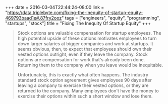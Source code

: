 +++
date = 2016-03-04T22:44:24-08:00
link = "https://data.triplebyte.com/fixing-the-inequity-of-startup-equity-469793baad1e#.87fry2ooz"
tags = ["engineers", "equity", "programming", "startups", "stock"]
title = "Fixing The Inequity Of Startup Equity"
+++

>Stock options are valuable compensation for startup employees. The high potential upside of these options motivates employees to turn down larger salaries at bigger companies and work at startups. It seems obvious, then, to expect that employees should own their vested options outright, even if they leave the company. Stock options are compensation for work that's already been done. Returning them to the company when you leave would be inequitable.
>
>Unfortunately, this is exactly what often happens. The industry standard stock option agreement gives employees 90 days after leaving a company to exercise their vested options, or they are returned to the company. Many employees don't have the money to exercise their options within such a short window and lose them.
